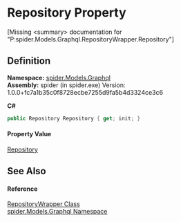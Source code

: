 # Repository Property


\[Missing &lt;summary&gt; documentation for "P:spider.Models.Graphql.RepositoryWrapper.Repository"\]



## Definition
**Namespace:** <a href="a7324a28-4f46-beaa-9269-26a8fa385391">spider.Models.Graphql</a>  
**Assembly:** spider (in spider.exe) Version: 1.0.0+fc7a1b35c0f8728ecbe7255d9fa5b4d3324ce3c6

**C#**
``` C#
public Repository Repository { get; init; }
```



#### Property Value
<a href="d257c7db-b747-0f93-dbc7-2897f0d62f6d">Repository</a>

## See Also


#### Reference
<a href="95240e38-05c8-3a4d-3003-6e4534cef9f0">RepositoryWrapper Class</a>  
<a href="a7324a28-4f46-beaa-9269-26a8fa385391">spider.Models.Graphql Namespace</a>  
